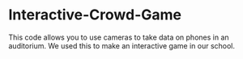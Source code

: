 # Interactive-Crowd-Game
This code allows you to use cameras to take data on phones in an auditorium. We used this to make an interactive game in our school.
